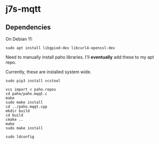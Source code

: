 # j7s-mqtt

## Dependencies

On Debian 11:
```
sudo apt install libgpiod-dev libcurl4-openssl-dev
```

Need to manually install paho libraries.
I'll **eventually** add these to my apt repo.

Currently, these are installed system wide.

```
sudo pip3 install vcstool

vcs import < paho.repos
cd paho/paho.mqqt.c
make
sudo make install
cd ../paho.mqqt.cpp
mkdir build
cd build
cmake ..
make
sudo make install

sudo ldconfig
```
